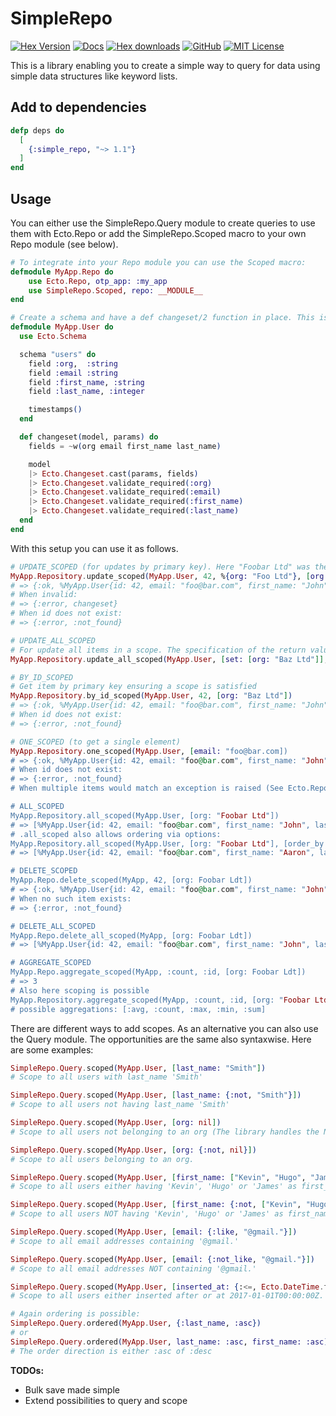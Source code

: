 # SimpleRepo

[![Hex Version](https://img.shields.io/hexpm/v/simple_repo.svg?style=flat-square)](https://hex.pm/packages/simple_repo) [![Docs](https://img.shields.io/badge/api-docs-orange.svg?style=flat-square)](https://hexdocs.pm/simple_repo) [![Hex downloads](https://img.shields.io/hexpm/dt/simple_repo.svg?style=flat-square)](https://hex.pm/packages/simple_repo) [![GitHub](https://img.shields.io/badge/vcs-GitHub-blue.svg?style=flat-square)](https://github.com/ertgl/simple_repo) [![MIT License](https://img.shields.io/hexpm/l/simple_repo.svg?style=flat-square)](LICENSE.txt)

This is a library enabling you to create a simple way to query for data using simple data structures like keyword lists.

## Add to dependencies

```elixir
defp deps do
  [
    {:simple_repo, "~> 1.1"}
  ]
end
```

## Usage

You can either use the SimpleRepo.Query module to create queries to use them with Ecto.Repo or add the SimpleRepo.Scoped macro to your own Repo module (see below).

```elixir
# To integrate into your Repo module you can use the Scoped macro:
defmodule MyApp.Repo do
    use Ecto.Repo, otp_app: :my_app
    use SimpleRepo.Scoped, repo: __MODULE__
end

# Create a schema and have a def changeset/2 function in place. This is a required convention to make this library work.
defmodule MyApp.User do
  use Ecto.Schema

  schema "users" do
    field :org,  :string
    field :email :string
    field :first_name, :string
    field :last_name, :integer

    timestamps()
  end

  def changeset(model, params) do
    fields = ~w(org email first_name last_name)

    model
    |> Ecto.Changeset.cast(params, fields)
    |> Ecto.Changeset.validate_required(:org)
    |> Ecto.Changeset.validate_required(:email)
    |> Ecto.Changeset.validate_required(:first_name)
    |> Ecto.Changeset.validate_required(:last_name)
  end
end

```

With this setup you can use it as follows.

```elixir
# UPDATE_SCOPED (for updates by primary key). Here "Foobar Ltd" was the former org, "Baz Ltd" is the new org.
MyApp.Repository.update_scoped(MyApp.User, 42, %{org: "Foo Ltd"}, [org: "Foobar Ltd"])
# => {:ok, %MyApp.User{id: 42, email: "foo@bar.com", first_name: "John", last_name: "Doe", org: "Baz Ltd"}}
# When invalid:
# => {:error, changeset}
# When id does not exist:
# => {:error, :not_found}

# UPDATE_ALL_SCOPED
# For update all items in a scope. The specification of the return value can be found in the Ecto.Repo documentation &update_all/3:
MyApp.Repository.update_all_scoped(MyApp.User, [set: [org: "Baz Ltd"]], [org: "Foobar Ltd"])

# BY_ID_SCOPED
# Get item by primary key ensuring a scope is satisfied
MyApp.Repository.by_id_scoped(MyApp.User, 42, [org: "Baz Ltd"])
# => {:ok, %MyApp.User{id: 42, email: "foo@bar.com", first_name: "John", last_name: "Doe", org: "Foobar Ltd"}}
# When id does not exist:
# => {:error, :not_found}

# ONE_SCOPED (to get a single element)
MyApp.Repository.one_scoped(MyApp.User, [email: "foo@bar.com])
# => {:ok, %MyApp.User{id: 42, email: "foo@bar.com", first_name: "John", last_name: "Doe", org: "Foobar Ltd"}}
# When id does not exist:
# => {:error, :not_found}
# When multiple items would match an exception is raised (See Ecto.Repo &one/2)

# ALL_SCOPED
MyApp.Repository.all_scoped(MyApp.User, [org: "Foobar Ltd"])
# => [%MyApp.User{id: 42, email: "foo@bar.com", first_name: "John", last_name: "Doe", org: "Baz Ltd"}, ...]
# .all_scoped also allows ordering via options:
MyApp.Repository.all_scoped(MyApp.User, [org: "Foobar Ltd"], [order_by: [first_name: :asc]])
# => [%MyApp.User{id: 42, email: "foo@bar.com", first_name: "Aaron", last_name: "Baron", org: "Baz Ltd"}, ...]

# DELETE_SCOPED
MyApp.Repo.delete_scoped(MyApp, 42, [org: Foobar Ldt])
# => {:ok, %MyApp.User{id: 42, email: "foo@bar.com", first_name: "John", last_name: "Doe", org: "Foobar Ltd"}}
# When no such item exists:
# => {:error, :not_found}

# DELETE_ALL_SCOPED
MyApp.Repo.delete_all_scoped(MyApp, [org: Foobar Ldt])
# => [%MyApp.User{id: 42, email: "foo@bar.com", first_name: "John", last_name: "Doe", org: "Foobar Ltd"}, ...]

# AGGREGATE_SCOPED
MyApp.Repo.aggregate_scoped(MyApp, :count, :id, [org: Foobar Ldt])
# => 3
# Also here scoping is possible
MyApp.Repository.aggregate_scoped(MyApp, :count, :id, [org: "Foobar Ltd"])
# possible aggregations: [:avg, :count, :max, :min, :sum]
```

There are different ways to add scopes. As an alternative you can also use the Query module. The opportunities are the same also syntaxwise.
Here are some examples:
```elixir
SimpleRepo.Query.scoped(MyApp.User, [last_name: "Smith"])
# Scope to all users with last_name 'Smith'

SimpleRepo.Query.scoped(MyApp.User, [last_name: {:not, "Smith"}])
# Scope to all users not having last_name 'Smith'

SimpleRepo.Query.scoped(MyApp.User, [org: nil])
# Scope to all users not belonging to an org (The library handles the NULL case for you)

SimpleRepo.Query.scoped(MyApp.User, [org: {:not, nil}])
# Scope to all users belonging to an org.

SimpleRepo.Query.scoped(MyApp.User, [first_name: ["Kevin", "Hugo", "James"]])
# Scope to all users either having 'Kevin', 'Hugo' or 'James' as first_name). This is equivalent to the SQL 'WHERE IN'

SimpleRepo.Query.scoped(MyApp.User, [first_name: {:not, ["Kevin", "Hugo", "James"]}])
# Scope to all users NOT having 'Kevin', 'Hugo' or 'James' as first_name)

SimpleRepo.Query.scoped(MyApp.User, [email: {:like, "@gmail."}])
# Scope to all email addresses containing '@gmail.'

SimpleRepo.Query.scoped(MyApp.User, [email: {:not_like, "@gmail."}])
# Scope to all email addresses NOT containing '@gmail.'

SimpleRepo.Query.scoped(MyApp.User, [inserted_at: {:<=, Ecto.DateTime.from_erl({{2017, 1, 1}, {0, 0, 0}}})])
# Scope to all users either inserted after or at 2017-01-01T00:00:00Z. Analogue you can use :<, :> and :>=.

# Again ordering is possible:
SimpleRepo.Query.ordered(MyApp.User, {:last_name, :asc})
# or
SimpleRepo.Query.ordered(MyApp.User, last_name: :asc, first_name: :asc)
# The order direction is either :asc of :desc

```

**TODOs:**
 - Bulk save made simple
 - Extend possibilities to query and scope
